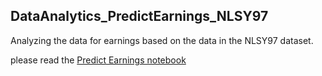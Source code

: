 DataAnalytics_PredictEarnings_NLSY97
---

Analyzing the data for earnings based on the data in the NLSY97 dataset.

please read the [Predict Earnings notebook](./PredictEarnings_NLSY97.ipynb)
